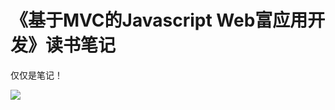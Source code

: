 《基于MVC的Javascript Web富应用开发》读书笔记
=======

仅仅是笔记！

![](http://img14.360buyimg.com/n1/g5/M00/01/0F/rBEDik_HM6oIAAAAAAEnmSLItPAAAASggLAjbQAASex631.jpg)

